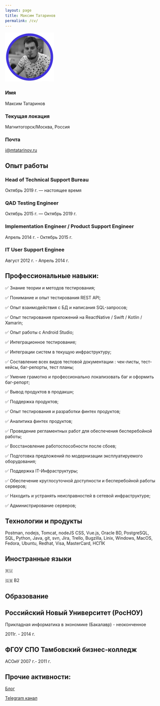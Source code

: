 ```yaml
---
layout: page
title: Максим Татаринов
permalink: /cv/
---
```


![](https://raw.githubusercontent.com/tatarinovms/tatarinovms.github.io/master/images/posts/CV/avatar.png)

### Имя 
Максим Татаринов

### Текущая локация
Магнитогорск/Москва, Россия 

### Почта
[i@mtatarinov.ru](mailto:i@mtatarinov.ru)

## Опыт работы 

### Head of Technical Support Bureau

Октябрь 2019 г. — настоящее время

### QAD Testing Engineer

Октябрь 2015 г. — Октябрь 2019 г.

### Implementation Engineer / Product Support Engineer

Апрель 2014 г. - Октябрь 2015 г.

### IT User Support Enginee

Август 2012 г. - Апрель 2014 г.

## Профессиональные навыки:
✅ Знание теории и методов тестирования;

✅ Понимание и опыт тестирования REST API;

✅ Опыт взаимодействия с БД и написания SQL-запросов;

✅ Опыт тестирования приложений на ReactNative / Swift / Kotlin / Xamarin;

✅ Опыт работы с Android Studio;

✅ Интеграционное тестирование;

✅ Интеграции систем в текущую инфраструктуру;

✅ Составление всех видов тестовой документации : чек-листы, тест-кейсы, баг-репорты, тест планы;

✅ Умение грамотно и профессионально локализовать баг и оформить баг-репорт;

✅ Вывод продуктов в продакшн;

✅ Поддержка продуктов;

✅ Опыт тестирования и разработки финтех продуктов;

✅ Аналитика финтех продуктов;

✅ Проведение регламентных работ для обеспечения бесперебойной работы;

✅ Восстановление работоспособности после сбоев;

✅ Подготовка предложений по модернизации эксплуатируемого оборудования;

✅ Поддержка IT-Инфраструктуры;

✅ Обеспечение круглосуточной доступности и бесперебойной работы серверов;

✅ Находить и устранять неисправностей в сетевой инфраструктуре;

✅ Администрирование серверов;

## Технологии и продукты

Postman, nodejs, Tomcat, nodeJS CSS, Vue.js, Oracle BD, PostgreSQL, SQL, Python, Java, git, svn, Jira, Trello, Bugzilla, Linix, Windows, MacOS, Fedora, Ubuntu, Redhat, Visa, MasterCard, НСПК

## Иностранные языки

🇷🇺

🇬🇧 B2

## Образование

## Российский Новый Университет (РосНОУ)

Прикладная информатика в экономике (Бакалавр) - неоконченное

2011г. - 2014 г.

## ФГОУ СПО Тамбовский бизнес-колледж

АСОиУ
2007 г.- 2011 г.


## Прочие активности:

[Блог](https://blog.tatarinov.space)

[Telegram канал](https://t.me/beaverclan)
